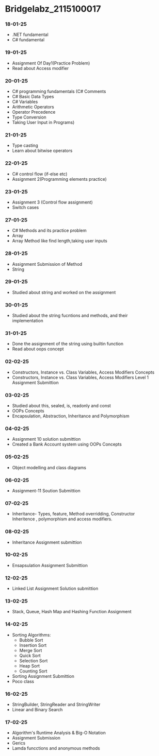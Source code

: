 # Bridgelabz_2115100017

### **18-01-25**
  - .NET fundamental
  - C# fundamental
### **19-01-25**
  - Assignment Of Day1(Practice Problem)
  - Read about Access modifier
### **20-01-25**
  - C# programming fundamentals (C# Comments
  - C# Basic Data Types
  - C# Variables
  - Arithmetic Operators
  - Operator Precedence
  - Type Conversion
  - Taking User Input in Programs)
### **21-01-25**
  - Type casting
  - Learn about bitwise operators 
### **22-01-25**
  - C# control flow (if-else etc)
  - Assignment 2(Programming elements practice)
### **23-01-25**
  - Assignment 3 (Control flow assignment)
  - Switch cases
### **27-01-25**
  - C# Methods and its practice problem
  - Array
  - Array Method like find length,taking user inputs
### **28-01-25**
  - Assignment Submission of Method
  - String
### **29-01-25**
  - Studied about string and worked on the assignment
### **30-01-25**
  - Studied about the string fucntions and methods, and their implementation
### **31-01-25**
  - Done the assignment of the string using builtin function
  - Read about oops concept
### **02-02-25**
  - Constructors, Instance vs. Class Variables, Access Modifiers Concepts
  - Constructors, Instance vs. Class Variables, Access Modifiers Level 1 Assignment Submittion
### **03-02-25**
  - Studied about this, sealed, is, readonly and const
  - OOPs Concepts
  - Encapsulation, Abstraction, Inheritance and Polymorphism
### **04-02-25**
  - Assignment 10 solution submittion
  - Created a Bank Account system using OOPs Concepts
### **05-02-25**
  - Object modelling and class diagrams
### **06-02-25**
  - Assignment-11 Soution Submittion
### **07-02-25**
  - Inheritance- Types, feature, Method overridding, Constructor Inheritence , polymorphism and access modifiers.
### **08-02-25**
  - Inheritance Assignment submittion
### **10-02-25**
 - Ensapsulation Assignment Submittion
### **12-02-25**
  - Linked List Assignment Solution submittion
### **13-02-25**
  - Stack, Queue, Hash Map and Hashing Function Assignment
### **14-02-25**
  - Sorting Algorithms:
    * Bubble Sort
    * Insertion Sort
    * Merge Sort
    * Quick Sort
    * Selection Sort
    * Heap Sort
    * Counting Sort
  - Sorting Assignment Submittion
  - Poco class
### **16-02-25**
  - StringBuilder, StringReader and StringWriter
  - Linear and Binary Search
### **17-02-25**
  - Algorithm's Runtime Analysis & Big-O Notation
  - Assignment Submission
  - Gerics
  - Lamda funcctions and anonymous methods
